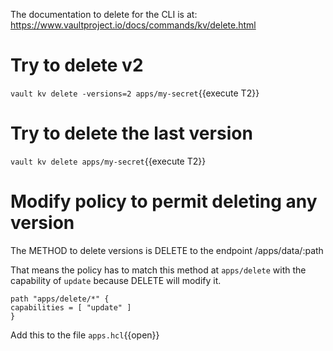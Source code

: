 The documentation to delete for the CLI is at: https://www.vaultproject.io/docs/commands/kv/delete.html

# Try to delete v2


`vault kv delete -versions=2 apps/my-secret`{{execute T2}}

# Try to delete the last version

`vault kv delete apps/my-secret`{{execute T2}}

# Modify policy to permit deleting any version
The METHOD to delete versions is DELETE	to the endpoint /apps/data/:path

That means the policy has to match this method at `apps/delete` with the capability of `update` because DELETE will modify it.

```
path "apps/delete/*" {
capabilities = [ "update" ]
}
```

Add this to the file `apps.hcl`{{open}}